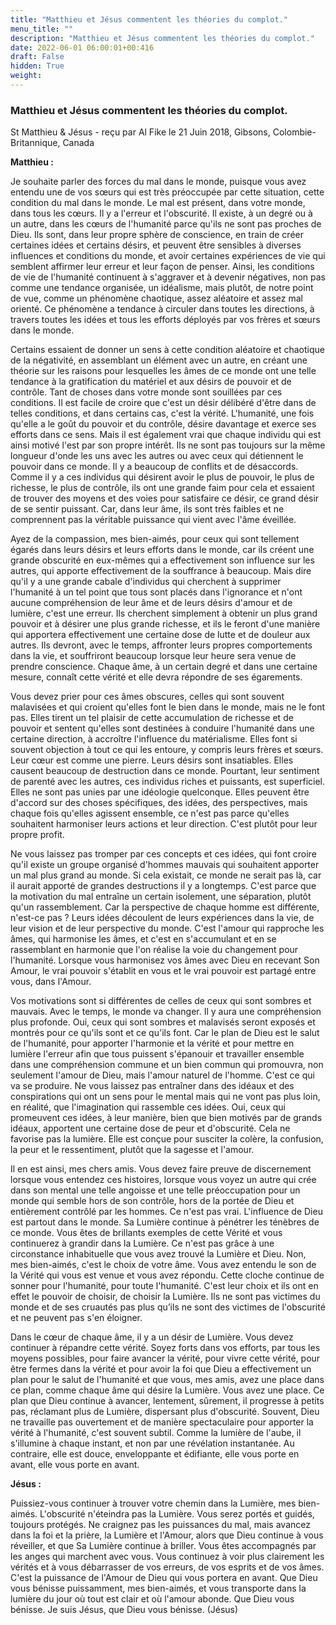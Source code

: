 ```yaml
---
title: "Matthieu et Jésus commentent les théories du complot."
menu_title: ""
description: "Matthieu et Jésus commentent les théories du complot."
date: 2022-06-01 06:00:01+00:416
draft: False
hidden: True
weight:
---
```

### Matthieu et Jésus commentent les théories du complot.

St Matthieu & Jésus - reçu par Al Fike le 21 Juin 2018, Gibsons, Colombie-Britannique, Canada

**Matthieu :**

Je souhaite parler des forces du mal dans le monde, puisque vous avez entendu une de vos sœurs qui est très préoccupée par cette situation, cette condition du mal dans le monde. Le mal est présent, dans votre monde, dans tous les cœurs. Il y a l'erreur et l'obscurité. Il existe, à un degré ou à un autre, dans les cœurs de l'humanité parce qu'ils ne sont pas proches de Dieu. Ils sont, dans leur propre sphère de conscience, en train de créer certaines idées et certains désirs, et peuvent être sensibles à diverses influences et conditions du monde, et avoir certaines expériences de vie qui semblent affirmer leur erreur et leur façon de penser. Ainsi, les conditions de vie de l'humanité continuent à s'aggraver et à devenir négatives, non pas comme une tendance organisée, un idéalisme, mais plutôt, de notre point de vue, comme un phénomène chaotique, assez aléatoire et assez mal orienté. Ce phénomène a tendance à circuler dans toutes les directions, à travers toutes les idées et tous les efforts déployés par vos frères et sœurs dans le monde.

Certains essaient de donner un sens à cette condition aléatoire et chaotique de la négativité, en assemblant un élément avec un autre, en créant une théorie sur les raisons pour lesquelles les âmes de ce monde ont une telle tendance à la gratification du matériel et aux désirs de pouvoir et de contrôle. Tant de choses dans votre monde sont souillées par ces conditions. Il est facile de croire que c'est un désir délibéré d'être dans de telles conditions, et dans certains cas, c'est la vérité. L'humanité, une fois qu'elle a le goût du pouvoir et du contrôle, désire davantage et exerce ses efforts dans ce sens. Mais il est également vrai que chaque individu qui est ainsi motivé l'est par son propre intérêt. Ils ne sont pas toujours sur la même longueur d'onde les uns avec les autres ou avec ceux qui détiennent le pouvoir dans ce monde. Il y a beaucoup de conflits et de désaccords. Comme il y a ces individus qui désirent avoir le plus de pouvoir, le plus de richesse, le plus de contrôle, ils ont une grande faim pour cela et essaient de trouver des moyens et des voies pour satisfaire ce désir, ce grand désir de se sentir puissant. Car, dans leur âme, ils sont très faibles et ne comprennent pas la véritable puissance qui vient avec l'âme éveillée.

Ayez de la compassion, mes bien-aimés, pour ceux qui sont tellement égarés dans leurs désirs et leurs efforts dans le monde, car ils créent une grande obscurité en eux-mêmes qui a effectivement son influence sur les autres, qui apporte effectivement de la souffrance à beaucoup. Mais dire qu'il y a une grande cabale d'individus qui cherchent à supprimer l'humanité à un tel point que tous sont placés dans l'ignorance et n'ont aucune compréhension de leur âme et de leurs désirs d'amour et de lumière, c'est une erreur. Ils cherchent simplement à obtenir un plus grand pouvoir et à désirer une plus grande richesse, et ils le feront d'une manière qui apportera effectivement une certaine dose de lutte et de douleur aux autres. Ils devront, avec le temps, affronter leurs propres comportements dans la vie, et souffriront beaucoup lorsque leur heure sera venue de prendre conscience. Chaque âme, à un certain degré et dans une certaine mesure, connaît cette vérité et elle devra répondre de ses égarements.

Vous devez prier pour ces âmes obscures, celles qui sont souvent malavisées et qui croient qu'elles font le bien dans le monde, mais ne le font pas. Elles tirent un tel plaisir de cette accumulation de richesse et de pouvoir et sentent qu'elles sont destinées à conduire l'humanité dans une certaine direction, à accroître l'influence du matérialisme. Elles font si souvent objection à tout ce qui les entoure, y compris leurs frères et sœurs. Leur cœur est comme une pierre. Leurs désirs sont insatiables. Elles causent beaucoup de destruction dans ce monde. Pourtant, leur sentiment de parenté avec les autres, ces individus riches et puissants, est superficiel. Elles ne sont pas unies par une idéologie quelconque. Elles peuvent être d'accord sur des choses spécifiques, des idées, des perspectives, mais chaque fois qu'elles agissent ensemble, ce n'est pas parce qu'elles souhaitent harmoniser leurs actions et leur direction. C'est plutôt pour leur propre profit.

Ne vous laissez pas tromper par ces concepts et ces idées, qui font croire qu'il existe un groupe organisé d'hommes mauvais qui souhaitent apporter un mal plus grand au monde. Si cela existait, ce monde ne serait pas là, car il aurait apporté de grandes destructions il y a longtemps. C'est parce que la motivation du mal entraîne un certain isolement, une séparation, plutôt qu'un rassemblement. Car la perspective de chaque homme est différente, n'est-ce pas ? Leurs idées découlent de leurs expériences dans la vie, de leur vision et de leur perspective du monde. C'est l'amour qui rapproche les âmes, qui harmonise les âmes, et c'est en s'accumulant et en se rassemblant en harmonie que l'on réalise la voie du changement pour l'humanité. Lorsque vous harmonisez vos âmes avec Dieu en recevant Son Amour, le vrai pouvoir s'établit en vous et le vrai pouvoir est partagé entre vous, dans l'Amour.

Vos motivations sont si différentes de celles de ceux qui sont sombres et mauvais. Avec le temps, le monde va changer. Il y aura une compréhension plus profonde. Oui, ceux qui sont sombres et malavisés seront exposés et montrés pour ce qu'ils sont et ce qu'ils font. Car le plan de Dieu est le salut de l'humanité, pour apporter l'harmonie et la vérité et pour mettre en lumière l'erreur afin que tous puissent s'épanouir et travailler ensemble dans une compréhension commune et un bien commun qui promouvra, non seulement l'amour de Dieu, mais l'amour naturel de l'homme. C'est ce qui va se produire. Ne vous laissez pas entraîner dans des idéaux et des conspirations qui ont un sens pour le mental mais qui ne vont pas plus loin, en réalité, que l'imagination qui rassemble ces idées. Oui, ceux qui promeuvent ces idées, à leur manière, bien que bien motivés par de grands idéaux, apportent une certaine dose de peur et d'obscurité. Cela ne favorise pas la lumière. Elle est conçue pour susciter la colère, la confusion, la peur et le ressentiment, plutôt que la sagesse et l'amour.

Il en est ainsi, mes chers amis. Vous devez faire preuve de discernement lorsque vous entendez ces histoires, lorsque vous voyez un autre qui crée dans son mental une telle angoisse et une telle préoccupation pour un monde qui semble hors de son contrôle, hors de la portée de Dieu et entièrement contrôlé par les hommes. Ce n'est pas vrai. L'influence de Dieu est partout dans le monde. Sa Lumière continue à pénétrer les ténèbres de ce monde. Vous êtes de brillants exemples de cette Vérité et vous continuerez à grandir dans la Lumière. Ce n'est pas grâce à une circonstance inhabituelle que vous avez trouvé la Lumière et Dieu. Non, mes bien-aimés, c'est le choix de votre âme. Vous avez entendu le son de la Vérité qui vous est venue et vous avez répondu. Cette cloche continue de sonner pour l'humanité, pour toute l'humanité. C'est leur choix et ils ont en effet le pouvoir de choisir, de choisir la Lumière. Ils ne sont pas victimes du monde et de ses cruautés pas plus qu’ils ne sont des victimes de l'obscurité et ne peuvent pas s'en éloigner.

Dans le cœur de chaque âme, il y a un désir de Lumière. Vous devez continuer à répandre cette vérité. Soyez forts dans vos efforts, par tous les moyens possibles, pour faire avancer la vérité, pour vivre cette vérité, pour être fermes dans la vérité et pour avoir la foi que Dieu a effectivement un plan pour le salut de l'humanité et que vous, mes amis, avez une place dans ce plan, comme chaque âme qui désire la Lumière. Vous avez une place. Ce plan que Dieu continue à avancer, lentement, sûrement, il progresse à petits pas, réclamant plus de Lumière, dispersant plus d'obscurité. Souvent, Dieu ne travaille pas ouvertement et de manière spectaculaire pour apporter la vérité à l'humanité, c'est souvent subtil. Comme la lumière de l'aube, il s'illumine à chaque instant, et non par une révélation instantanée. Au contraire, elle est douce, enveloppante et édifiante, elle vous porte en avant, elle vous porte en avant.

**Jésus :**

Puissiez-vous continuer à trouver votre chemin dans la Lumière, mes bien-aimés. L'obscurité n'éteindra pas la Lumière. Vous serez portés et guidés, toujours protégés. Ne craignez pas les puissances du mal, mais avancez dans la foi et la prière, la Lumière et l'Amour, alors que Dieu continue à vous réveiller, et que Sa Lumière continue à briller. Vous êtes accompagnés par les anges qui marchent avec vous. Vous continuez à voir plus clairement les vérités et à vous débarrasser de vos erreurs, de vos esprits et de vos âmes. C'est la puissance de l'Amour de Dieu qui vous portera en avant. Que Dieu vous bénisse puissamment, mes bien-aimés, et vous transporte dans la lumière du jour où tout est clair et où l'amour abonde. Que Dieu vous bénisse. Je suis Jésus, que Dieu vous bénisse. (Jésus)



